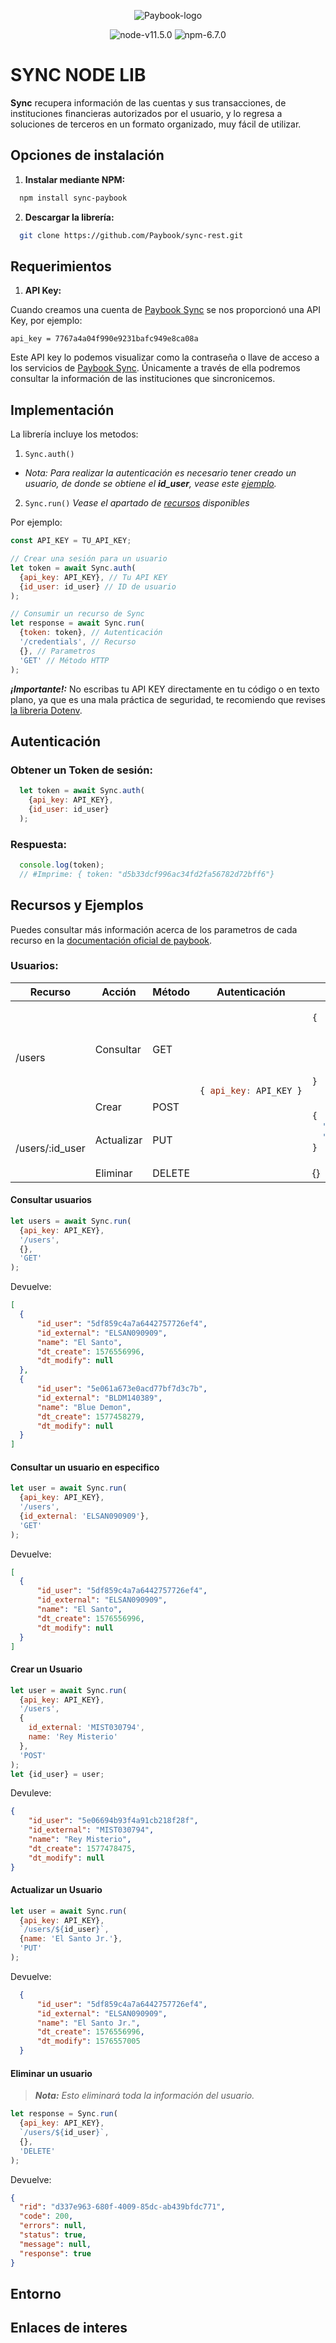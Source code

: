 <center>

![Paybook-logo][logo]

![node-v11.5.0][node-badge]
![npm-6.7.0][npm-badge]

</center>

# SYNC NODE LIB

**Sync** recupera información de las cuentas y sus transacciones, de instituciones financieras autorizados por el usuario, y lo regresa a soluciones de terceros en un formato organizado, muy fácil de utilizar.

## Opciones de instalación

1. __Instalar mediante NPM:__
```bash
  npm install sync-paybook
```
2. __Descargar la librería:__
```bash
  git clone https://github.com/Paybook/sync-rest.git 
```
## Requerimientos

1. **API Key:**

  Cuando creamos una cuenta de [Paybook Sync] se nos proporcionó una API Key, por ejemplo:
  ```
  api_key = 7767a4a04f990e9231bafc949e8ca08a
  ```
  Este API key lo podemos visualizar como la contraseña o llave de acceso a los servicios de [Paybook Sync]. Únicamente a través de ella podremos consultar la información de las instituciones que sincronicemos.
## Implementación

La librería incluye los metodos:
1. `Sync.auth()`
  + _Nota: Para realizar la autenticación es necesario tener creado un usuario, de donde se obtiene el **id_user**, vease este [ejemplo]()._
2. `Sync.run()` _Vease el apartado de [recursos]() disponibles_


Por ejemplo:
```javascript
const API_KEY = TU_API_KEY;

// Crear una sesión para un usuario
let token = await Sync.auth(
  {api_key: API_KEY}, // Tu API KEY
  {id_user: id_user} // ID de usuario
);

// Consumir un recurso de Sync
let response = await Sync.run(
  {token: token}, // Autenticación
  '/credentials', // Recurso
  {}, // Parametros
  'GET' // Método HTTP
);
```
**_¡Importante!:_** No escribas tu API KEY directamente en tu código o en texto plano, ya que es una mala práctica de seguridad, te recomiendo que revises [la libreria Dotenv][dotenv].

## Autenticación

### Obtener un Token de sesión:
```javascript
  let token = await Sync.auth(
    {api_key: API_KEY}, 
    {id_user: id_user}
  );

```
### Respuesta:
```javascript
  console.log(token);
  // #Imprime: { token: "d5b33dcf996ac34fd2fa56782d72bff6"}
```
## Recursos y Ejemplos

Puedes consultar más información acerca de los parametros de cada recurso en la [documentación oficial de paybook][sync-doc-endpoint].

### Usuarios:
<table>
<thead>
  <tr>
    <th>Recurso</th>
    <th>Acción</th>
    <th>Método</th>
    <th>Autenticación</th>
    <th>Parametros</th>
  </tr>
</thead>
<tbody>
  <tr>
    <td rowspan="2">/users</td>
    <td>Consultar</td>
    <td>GET</td>
<td rowspan="4">

```javascript
{ api_key: API_KEY }
```
</td>
<td>

```javascript
{
    "id_external", // Opcional
    "fields", // Opcional
    "limit", // Opcional
    "skip", // Opcional
    "order" // Opcional
}
```
</td>
  </tr>
  <tr>
    <td>Crear</td>
    <td>POST</td>
  <td rowspan="2">

```javascript
{
  "id_external", // Opcional
  "name"
}
```
  </td>
  </tr>
  <tr>
    <td rowspan="2">/users/:id_user</td>
    <td>Actualizar</td>
    <td>PUT</td>
  </tr>
  <tr>
    <td>Eliminar</td>
    <td>DELETE</td>
    <td>{}</td>
  </tr>
</tbody>
</table>

#### Consultar usuarios
```javascript
let users = await Sync.run(
  {api_key: API_KEY}, 
  '/users', 
  {}, 
  'GET'
);
```
Devuelve:
```json
[
  {
      "id_user": "5df859c4a7a6442757726ef4",
      "id_external": "ELSAN090909",
      "name": "El Santo",
      "dt_create": 1576556996,
      "dt_modify": null
  },
  {
      "id_user": "5e061a673e0acd77bf7d3c7b",
      "id_external": "BLDM140389",
      "name": "Blue Demon",
      "dt_create": 1577458279,
      "dt_modify": null
  }
]
```

#### Consultar un usuario en especifico
```javascript
let user = await Sync.run(
  {api_key: API_KEY}, 
  '/users', 
  {id_external: 'ELSAN090909'}, 
  'GET'
);
```
Devuelve:
```json
[
  {
      "id_user": "5df859c4a7a6442757726ef4",
      "id_external": "ELSAN090909",
      "name": "El Santo",
      "dt_create": 1576556996,
      "dt_modify": null
  }
]
```
#### Crear un Usuario
```javascript
let user = await Sync.run(
  {api_key: API_KEY}, 
  '/users', 
  {
    id_external: 'MIST030794',
    name: 'Rey Misterio'
  }, 
  'POST'
);
let {id_user} = user;
```
Devuleve:
```json
{
    "id_user": "5e06694b93f4a91cb218f28f",
    "id_external": "MIST030794",
    "name": "Rey Misterio",
    "dt_create": 1577478475,
    "dt_modify": null
}
```
#### Actualizar un Usuario

```javascript
let user = await Sync.run(
  {api_key: API_KEY}, 
  `/users/${id_user}`, 
  {name: 'El Santo Jr.'}, 
  'PUT'
);
```
Devuelve:
```json
  {
      "id_user": "5df859c4a7a6442757726ef4",
      "id_external": "ELSAN090909",
      "name": "El Santo Jr.",
      "dt_create": 1576556996,
      "dt_modify": 1576557005
  }
```

#### Eliminar un usuario
>_**Nota:** Esto eliminará toda la información del usuario._

```javascript
let response = Sync.run(
  {api_key: API_KEY}, 
  `/users/${id_user}`, 
  {}, 
  'DELETE'
);
```
Devuelve:
```json
{
  "rid": "d337e963-680f-4009-85dc-ab439bfdc771",
  "code": 200,
  "errors": null,
  "status": true,
  "message": null,
  "response": true
}
```


## Entorno


## Enlaces de interes


 [//]: # (These are reference links used in the body of this note and get stripped out when the markdown processor does its job. There is no need to format nicely because it shouldn't be seen. Thanks SO - http://stackoverflow.com/questions/4823468/store-comments-in-markdown-syntax)

[Paybook Sync]: <https://www.paybook.com/sync/es/>
[sync-doc-intro]: <https://www.paybook.com/sync/es/docs/intro>
[sync-doc-endpoint]: <https://www.paybook.com/sync/es/docs#es&endpoints.users>
[dotenv]: <https://www.npmjs.com/package/dotenv>
[request]: <github.com/request/request>
[logo]: /images/syncLogo.svg
[node-badge]: https://img.shields.io/badge/node-v11.5.0-green
[npm-badge]: https://img.shields.io/badge/npm-6.7.0-blue
